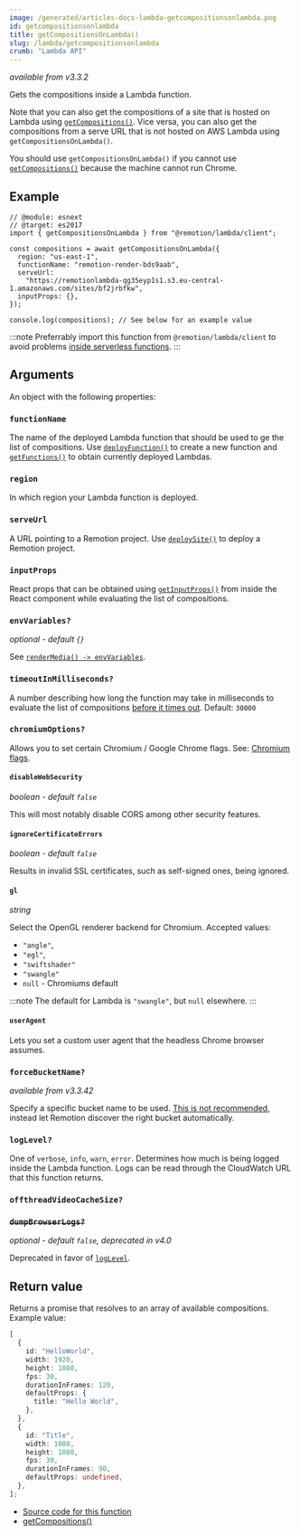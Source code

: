 ```yaml
---
image: /generated/articles-docs-lambda-getcompositionsonlambda.png
id: getcompositionsonlambda
title: getCompositionsOnLambda()
slug: /lambda/getcompositionsonlambda
crumb: "Lambda API"
---
```


_available from v3.3.2_

Gets the compositions inside a Lambda function.

Note that you can also get the compositions of a site that is hosted on Lambda using [`getCompositions()`](/docs/renderer/get-compositions). Vice versa, you can also get the compositions from a serve URL that is not hosted on AWS Lambda using `getCompositionsOnLambda()`.

You should use `getCompositionsOnLambda()` if you cannot use [`getCompositions()`](/docs/renderer/get-compositions) because the machine cannot run Chrome.

## Example

```tsx twoslash
// @module: esnext
// @target: es2017
import { getCompositionsOnLambda } from "@remotion/lambda/client";

const compositions = await getCompositionsOnLambda({
  region: "us-east-1",
  functionName: "remotion-render-bds9aab",
  serveUrl:
    "https://remotionlambda-qg35eyp1s1.s3.eu-central-1.amazonaws.com/sites/bf2jrbfkw",
  inputProps: {},
});

console.log(compositions); // See below for an example value
```

:::note
Preferrably import this function from `@remotion/lambda/client` to avoid problems [inside serverless functions](/docs/lambda/light-client).
:::

## Arguments

An object with the following properties:

### `functionName`

The name of the deployed Lambda function that should be used to ge the list of compositions.
Use [`deployFunction()`](/docs/lambda/deployfunction) to create a new function and [`getFunctions()`](/docs/lambda/getfunctions) to obtain currently deployed Lambdas.

### `region`

In which region your Lambda function is deployed.

### `serveUrl`

A URL pointing to a Remotion project. Use [`deploySite()`](/docs/lambda/deploysite) to deploy a Remotion project.

### `inputProps`

React props that can be obtained using [`getInputProps()`](/docs/get-input-props) from inside the React component while evaluating the list of compositions.

### `envVariables?`

_optional - default `{}`_

See [`renderMedia() -> envVariables`](/docs/renderer/render-media#envvariables).

### `timeoutInMilliseconds?`

A number describing how long the function may take in milliseconds to evaluate the list of compositions [before it times out](/docs/timeout). Default: `30000`

### `chromiumOptions?`

Allows you to set certain Chromium / Google Chrome flags. See: [Chromium flags](/docs/chromium-flags).

#### `disableWebSecurity`

_boolean - default `false`_

This will most notably disable CORS among other security features.

#### `ignoreCertificateErrors`

_boolean - default `false`_

Results in invalid SSL certificates, such as self-signed ones, being ignored.

#### `gl`

_string_

Select the OpenGL renderer backend for Chromium.
Accepted values:

- `"angle"`,
- `"egl"`,
- `"swiftshader"`
- `"swangle"`
- `null` - Chromiums default

:::note
The default for Lambda is `"swangle"`, but `null` elsewhere.
:::

#### `userAgent`<AvailableFrom v="3.3.83"/>

Lets you set a custom user agent that the headless Chrome browser assumes.

### `forceBucketName?`

_available from v3.3.42_

Specify a specific bucket name to be used. [This is not recommended](/docs/lambda/multiple-buckets), instead let Remotion discover the right bucket automatically.

### `logLevel?`

One of `verbose`, `info`, `warn`, `error`. Determines how much is being logged inside the Lambda function. Logs can be read through the CloudWatch URL that this function returns.

### `offthreadVideoCacheSize?`<AvailableFrom v="4.0.23"/>

<Options id="offthreadvideo-cache-size-in-bytes" />

### ~~`dumpBrowserLogs?`~~

_optional - default `false`, deprecated in v4.0_

Deprecated in favor of [`logLevel`](#loglevel).

## Return value

Returns a promise that resolves to an array of available compositions. Example value:

```ts twoslash
[
  {
    id: "HelloWorld",
    width: 1920,
    height: 1080,
    fps: 30,
    durationInFrames: 120,
    defaultProps: {
      title: "Hello World",
    },
  },
  {
    id: "Title",
    width: 1080,
    height: 1080,
    fps: 30,
    durationInFrames: 90,
    defaultProps: undefined,
  },
];
```

- [Source code for this function](https://github.com/remotion-dev/remotion/blob/main/packages/lambda/src/api/get-compositions-on-lambda.ts)
- [getCompositions()](/docs/renderer/get-compositions)
